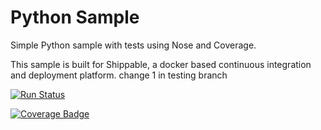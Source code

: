Python Sample
=====================

Simple Python sample with tests using Nose and Coverage.

This sample is built for Shippable, a docker based continuous integration and deployment platform.
change 1 in testing branch

 [![Run Status](https://api.shippable.com/projects/558b1fbaedd7f2c05238735d/badge?branch=noMatrix)](https://app.shippable.com/projects/558b1fbaedd7f2c05238735d) 

 [![Coverage Badge](https://api.shippable.com/projects/558b1fbaedd7f2c05238735d/coverageBadge?branch=noMatrix)](https://app.shippable.com/projects/558b1fbaedd7f2c05238735d) 
